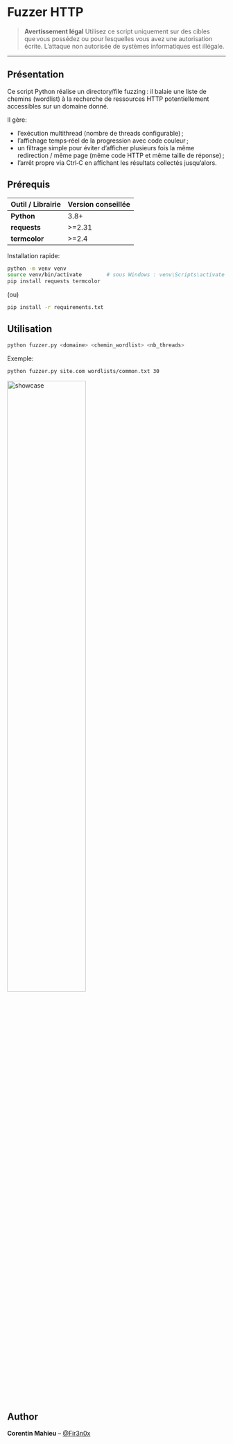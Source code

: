 # Fuzzer HTTP

> **Avertissement légal** Utilisez ce script uniquement sur des cibles que vous possédez ou pour lesquelles vous avez une autorisation écrite. L’attaque non autorisée de systèmes informatiques est illégale.

---

## Présentation

Ce script Python réalise un directory/file fuzzing :
il balaie une liste de chemins (wordlist) à la recherche de ressources HTTP potentiellement accessibles sur un domaine donné.

Il gère:
* l’exécution multithread (nombre de threads configurable) ;
* l’affichage temps‑réel de la progression avec code couleur ;
* un filtrage simple pour éviter d’afficher plusieurs fois la même redirection / même page (même code HTTP et même taille de réponse) ;
* l’arrêt propre via Ctrl‑C en affichant les résultats collectés jusqu’alors.

## Prérequis

| Outil / Librairie | Version conseillée |
| ----------------- | ------------------ |
| **Python**        | 3.8+               |
| **requests**      | >=2.31             |
| **termcolor**     | >=2.4              |


Installation rapide:

```bash
python -m venv venv
source venv/bin/activate        # sous Windows : venv\Scripts\activate
pip install requests termcolor
```

(ou)

```bash
pip install -r requirements.txt
```


## Utilisation

```bash
python fuzzer.py <domaine> <chemin_wordlist> <nb_threads>
```

Exemple:

```bash
python fuzzer.py site.com wordlists/common.txt 30
```


<p float="left">
  <img src="img/vod.gif" alt="showcase" width="60%" />
</p>


## Author

**Corentin Mahieu** – [@Fir3n0x](https://github.com/Fir3n0x)
